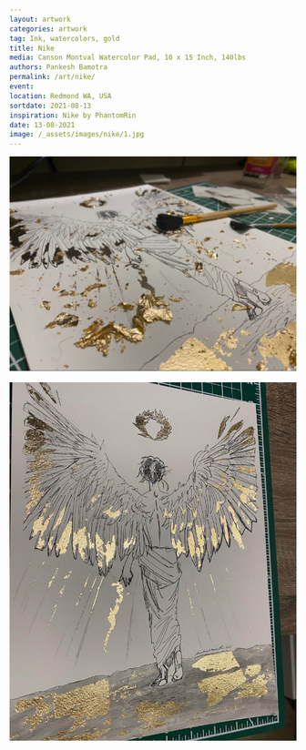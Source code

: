 ```yaml
---
layout: artwork
categories: artwork
tag: Ink, watercolors, gold
title: Nike
media: Canson Montval Watercolor Pad, 10 x 15 Inch, 140lbs
authors: Pankesh Bamotra
permalink: /art/nike/
event: 
location: Redmond WA, USA
sortdate: 2021-08-13
inspiration: Nike by PhantomRin
date: 13-08-2021
image: /_assets/images/nike/1.jpg
---
```

![](/_assets/images/nike/2.jpg)
<br/><br/>
![](/_assets/images/nike/1.jpg)